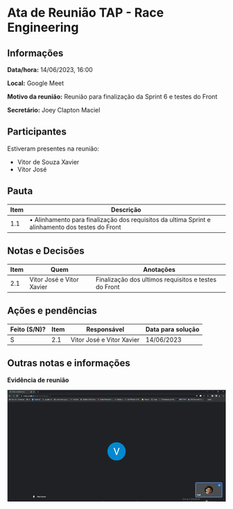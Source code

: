 # Ata de Reunião TAP - Race Engineering

## Informações
**Data/hora:** 14/06/2023, 16:00

**Local:** Google Meet

**Motivo da reunião:** Reunião para finalização da Sprint 6  e testes do Front

**Secretário:** Joey Clapton Maciel 

## Participantes
Estiveram presentes na reunião: 
- Vitor de Souza Xavier 
- Vítor José 


## Pauta

Item | Descrição
---- | ----
1.1 | • Alinhamento para finalização dos requisitos da ultima Sprint e alinhamento dos testes do Front


## Notas e Decisões
Item | Quem | Anotações |
---- | ---- | ---- |
2.1 | Vitor José e Vitor Xavier| Finalização dos ultimos requisitos e testes do Front




## Ações e pendências
| Feito (S/N)? | Item | Responsável | Data para solução |
| ---- | ---- | ---- | ---- |
| S | 2.1 | Vitor José e Vitor Xavier | 14/06/2023 |



## Outras notas e informações

**Evidência de reunião**


![print-reuniao](/documentacao/imagens/2023-06-14-Evidencia-Reuniao.PNG "14/06/2023")

